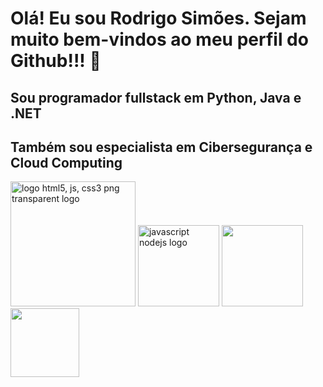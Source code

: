 # Olá! Eu sou Rodrigo Simões. Sejam muito bem-vindos ao meu perfil do Github!!! 👋
## Sou programador fullstack em Python, Java e .NET
## Também sou especialista em Cibersegurança e Cloud Computing
<a href="https://www.freepnglogos.com/pics/javascript" title="Image from freepnglogos.com"><img src="https://www.freepnglogos.com/uploads/javascript-png/logo-html5-js-css3-png-transparent-logo-4.png" width="200" alt="logo html5, js, css3 png transparent logo" /></a>
<a href="https://www.freepnglogos.com/pics/javascript" title="Image from freepnglogos.com"><img src="https://www.freepnglogos.com/uploads/javascript-png/javascript-nodejs-logo-27.png" width="130" alt="javascript nodejs logo" /></a>
<a href="https://cdn.icon-icons.com/icons2/2415/PNG/512/java_original_wordmark_logo_icon_146459.png" title="Java"><img src="https://cdn.icon-icons.com/icons2/2415/PNG/512/java_original_wordmark_logo_icon_146459.png" width="130" /></a>
<a href="https://cdn.icon-icons.com/icons2/2699/PNG/512/python_vertical_logo_icon_168039.png" title="Python"><img src="https://cdn.icon-icons.com/icons2/2699/PNG/512/python_vertical_logo_icon_168039.png" width="110" /></a>
